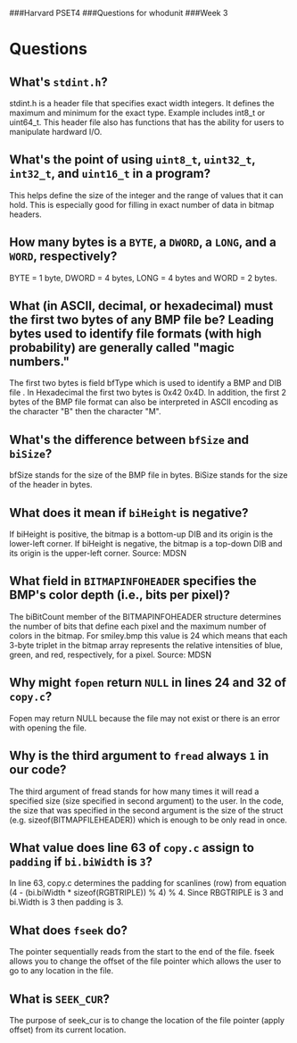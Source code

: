 ###Harvard PSET4
###Questions for whodunit
###Week 3

# Questions

## What's `stdint.h`?

stdint.h is a header file that specifies exact width integers. It defines the maximum and minimum for the exact type. Example includes int8_t or uint64_t. This header file also has functions that
has the ability for users to manipulate hardward I/O.

## What's the point of using `uint8_t`, `uint32_t`, `int32_t`, and `uint16_t` in a program?

This helps define the size of the integer and the range of values that it can hold. This is especially good for filling in exact number of data in bitmap headers.

## How many bytes is a `BYTE`, a `DWORD`, a `LONG`, and a `WORD`, respectively?

BYTE = 1 byte, DWORD = 4 bytes, LONG = 4 bytes and WORD = 2 bytes.

## What (in ASCII, decimal, or hexadecimal) must the first two bytes of any BMP file be? Leading bytes used to identify file formats (with high probability) are generally called "magic numbers."

The first two bytes is field bfType which is used to identify a BMP and DIB file . In Hexadecimal the first two bytes is 0x42 0x4D. In addition, the first 2 bytes of the BMP file format can also
be interpreted in ASCII encoding as the character "B" then the character "M".

## What's the difference between `bfSize` and `biSize`?

bfSize stands for the size of the BMP file in bytes.
BiSize stands for the size of the header in bytes.

## What does it mean if `biHeight` is negative?

 If biHeight is positive, the bitmap is a bottom-up DIB and its origin is the lower-left corner.
 If biHeight is negative, the bitmap is a top-down DIB and its origin is the upper-left corner.
 Source: MDSN

## What field in `BITMAPINFOHEADER` specifies the BMP's color depth (i.e., bits per pixel)?

The biBitCount member of the BITMAPINFOHEADER structure determines the number of bits
that define each pixel and the maximum number of colors in the bitmap. For smiley.bmp this value is 24
which means that each 3-byte triplet in the bitmap array represents the relative
intensities of blue, green, and red, respectively, for a pixel.
Source: MDSN

## Why might `fopen` return `NULL` in lines 24 and 32 of `copy.c`?

Fopen may return NULL because the file may not exist or there is an error with opening the file.

## Why is the third argument to `fread` always `1` in our code?

The third argument of fread stands for how many times it will read a specified size (size specified in second argument)
to the user. In the code, the size that was specified in the second argument is the size of the struct (e.g. sizeof(BITMAPFILEHEADER))
which is enough to be only read in once.

## What value does line 63 of `copy.c` assign to `padding` if `bi.biWidth` is `3`?

In line 63, copy.c determines the padding for scanlines (row) from equation (4 - (bi.biWidth * sizeof(RGBTRIPLE)) % 4) % 4.
Since RBGTRIPLE is 3 and bi.Width is 3 then padding is 3.

## What does `fseek` do?

The pointer sequentially reads from the start to the end of the file. fseek allows you to change the offset of the file pointer
which allows the user to go to any location in the file.

## What is `SEEK_CUR`?

The purpose of seek_cur is to change the location of the file pointer (apply offset) from its current location.
